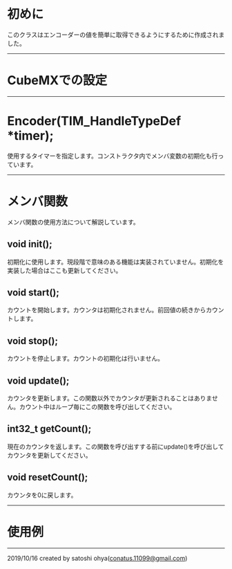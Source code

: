 # 初めに
このクラスはエンコーダーの値を簡単に取得できるようにするために作成されました。

---
# CubeMXでの設定

---
# Encoder(TIM_HandleTypeDef *timer);
使用するタイマーを指定します。コンストラクタ内でメンバ変数の初期化も行っています。

---

# メンバ関数
メンバ関数の使用方法について解説しています。
## void init();
初期化に使用します。現段階で意味のある機能は実装されていません。初期化を実装した場合はここも更新してください。
## void start();
カウントを開始します。カウンタは初期化されません。前回値の続きからカウントします。
## void stop();
カウントを停止します。カウントの初期化は行いません。
## void update();
カウンタを更新します。この関数以外でカウンタが更新されることはありません。カウント中はループ毎にこの関数を呼び出してください。
## int32_t getCount();
現在のカウンタを返します。この関数を呼び出すする前にupdate()を呼び出してカウンタを更新してください。
## void resetCount();
カウンタを0に戻します。

---
# 使用例

---
2019/10/16 created by satoshi ohya(conatus.11099@gmail.com)
